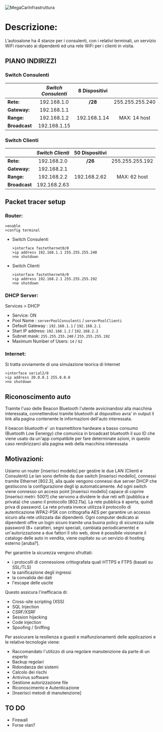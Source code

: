 ![MegaCarInfrastruttura]()

# Descrizione:
L’autosalone ha 4 stanze per i consulenti, con i relativi terminali, un servizio WiFi riservato ai dipendenti ed una rete WiFi per i clienti in visita. 

## PIANO INDIRIZZI
### Switch Consulenti
|  | _**Switch Consulenti**_ | 8 Dispositivi |  |
|:-- | :-: | :-: | :-: |
|**Rete:**| 192.168.1.0 | **/28** | 255.255.255.240|
|**Gateway:**| 192.168.1.1 |
|**Range:**| 192.168.1.2 | 192.168.1.14 | MAX: 14 host|
|**Broadcast**| 192.168.1.15 |

### Switch Clienti
|  | _**Switch Clienti**_ | 50 Dispositivi |  |
|:-- | :-: | :-: | :-: |
|**Rete:**| 192.168.2.0 | **/26** | 255.255.255.192|
|**Gateway:**| 192.168.2.1 |
|**Range:**| 192.168.2.2 | 192.168.2.62 | MAX: 62 host|
|**Broadcast**| 192.168.2.63 |

## Packet tracer setup
### Router:
  ```
  >enable
  >config terminal
  ```
* Switch Consulenti
  ```
  >interface fastethernet0/0
  >ip address 192.168.1.1 255.255.255.240
  >no shutdown
  ```
* Switch Clienti
  ```
  >interface fastethernet6/0
  >ip address 192.168.2.1 255.255.255.192
  >no shutdown
  ```
### DHCP Server:
Services > DHCP
  
   * Service: ON
   * Pool Name : ``` serverPoolConsulenti ``` / ``` serverPoolClienti ```
   * Default Gateway : ``` 192.168.1.1 ``` / ``` 192.168.2.1 ```
   * Start IP address: ``` 192.168.1.2 ``` / ``` 192.168.2.2 ```
   * Subnet mask: ``` 255.255.255.240 ``` / ```255.255.255.192 ```
   * Maximum Number of Users: ``` 14 ``` / ``` 62 ```

### Internet:
Si tratta ovviamente di una simulazione teorica di Internet
  ```
  >interface serial2/0
  >ip address 20.0.0.1 255.0.0.0
  >no shutdown
  ```
## Riconoscimento auto
Tramite l'uso delle Beacon Bluetooth l'utente avvicinandosi alla macchina interessata,
connettendosi tramite bluetooth al dispositivo avra' in output 
il link alla pagina contenente le informazioni dell'auto interessata.

Il beacon bluetooth e' un trasmettitore hardware a basso consumo (Buetooth Low Eenergy) che comunica
in broadcast bluetooth il suo ID che viene usato da un'app compatibile per fare determinate azioni, in questo caso
rendirizzarci alla pagina web della macchina interessata

## Motivazioni:
Usiamo un router [inserisci modello] per gestire le due LAN (Clienti e Consulenti)
Le lan sono definite da due switch [inserisci modello], connessi tramite Ethernet [802.3], alla quale vengono connessi due server DHCP che gestiscono la configurazione degli ip automaticamente. Ad ogni switch viene connesso un access point [inserisci modello] capace di coprire [inserisci metri: 500?] che servono a dividere le due reti wifi (pubblica e privata) che usano il protocollo [802.11a].
La rete pubblica è aperta, quindi priva di password.
La rete privata invece utilizza il protocollo di autenticazione WPA2-PSK con crittografia AES per garantire un accesso sicuro alla rete utilizzata dai dipendenti.
Ogni computer dedicato ai dipendenti offre un login sicuro tramite una buona policy di sicurezza sulle password (8+ caratteri, segni speciali, cambiata periodicamente) e un'autorizzazione a due fattori
Il sito web, dove è possibile visionarie il catalogo delle auto in vendita, viene ospitato su un servizio di hosting esterno [aruba?].

Per garantire la sicurezza vengono sfruttati:
* i protocolli di connessione crittografata quali HTTPS e FTPS (basati su SSL/TLS) 
* la sanificazione degli ingressi
* la convalida dei dati 
* l'escape delle uscite

Questo assicura l'inefficacia di:
* Cross-site scripting (XSS)
* SQL Injection
* CSRF/XSRF
* Session hijacking
* Code injection
* Spoofing / Sniffing 

Per assicurare la resilienza a guasti e malfunzionamenti delle applicazioni e le relative tecnologie viene:
* Raccomandato l'utilizzo di una regolare manutenzione da parte di un esperto
* Backup regolari
* Ridondanza dei sistemi
* Calcolo dei rischi
* Antivirus software
* Gestione autorizzazione file
* Riconoscimento e Autenticazione
* [Inserisci metodi di manutenzione]

## TO DO

* Firewall 
* Forse vlan?
